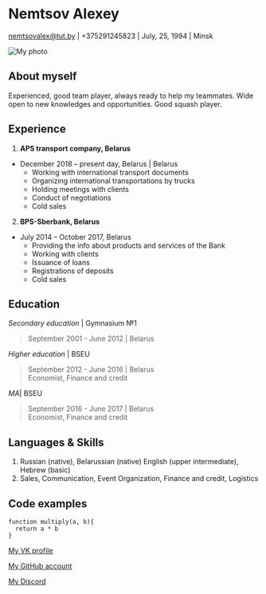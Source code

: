 # Nemtsov Alexey
nemtsovalex@tut.by | +375291245823 | July, 25, 1994 | Minsk

![My photo](https://www.google.com/search?q=smile&rlz=1C5CHFA_enBY971BY974&sxsrf=APq-WBtzpqINvSLYiZZF-gby_WWWImPPLQ:1647759483658&source=lnms&tbm=isch&sa=X&ved=2ahUKEwjyjcu1jtT2AhWRmIsKHSogDEEQ_AUoAXoECAMQAw&biw=1440&bih=710&dpr=2#imgrc=igff5sQgVubGJM)

## About myself

Experienced, good team player, always ready to help my teammates. Wide open to new knowledges and opportunities. Good squash player.

## Experience

1. **APS transport company, Belarus**

* December 2018 – present day, Belarus | Belarus
    * Working with international transport documents
    * Organizing international transportations by trucks
    * Holding meetings with clients
    * Conduct of negotiations
    * Cold sales
2. **BPS-Sberbank, Belarus**
* July 2014 – October 2017, Belarus
    * Providing the info about products and services of the Bank
    * Working with clients 
    * Issuance of loans
    * Registrations of deposits
    * Cold sales

## Education

*Secondary education* | Gymnasium №1
>September 2001 - June 2012 | Belarus

*Higher education* | BSEU
>September 2012 - June 2016 | Belarus\
>Economist, Finance and credit

*MA*| BSEU
>September 2016 - June 2017 | Belarus\
>Economist, Finance and credit

## Languages & Skills
1. Russian (native), Belarussian (native) English (upper intermediate), Hebrew (basic)
1. Sales, Communication, Event Organization, Finance and credit, Logistics

## Code examples
```
function multiply(a, b){
  return a * b
}
```

[My VK profile](https://vk.com/nemtsov94 "My VK profile")

[My GitHub account](https://github.com/alexeynemtsov "My GitHub account")

[My Discord](https://discord.com/channels/%D0%9B%D0%B5%D1%88%D0%B0#9790 "My Discord")

